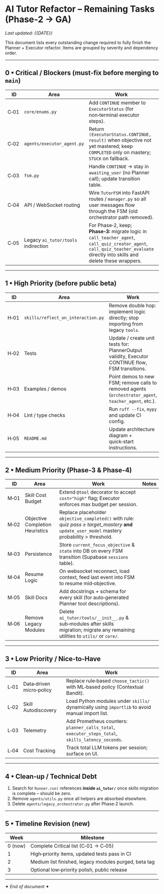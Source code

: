 # AI Tutor Refactor – Remaining Tasks (Phase‑2 → GA)

_Last updated: {{DATE}}_

This document lists every outstanding change required to fully finish the Planner + Executor refactor.  Items are grouped by severity and dependency order.

---

## 0 ▪ Critical / Blockers (must‑fix before merging to `main`)

| ID | Area | Work | Owner |
|----|------|------|-------|
| C‑01 | `core/enums.py` | Add `CONTINUE` member to `ExecutorStatus` (for non‑terminal executor steps). |  |
| C‑02 | `agents/executor_agent.py` | Return `(ExecutorStatus.CONTINUE, result)` when objective not yet mastered; keep `COMPLETED` only on mastery; `STUCK` on fallback. |  |
| C‑03 | `fsm.py` | Handle `CONTINUE` → stay in `awaiting_user` (no Planner call); update transition table. |  |
| C‑04 | API / WebSocket routing | Wire `TutorFSM` into FastAPI routes / `manager.py` so all user messages flow through the FSM (old orchestrator path removed). |  |
| C‑05 | Legacy `ai_tutor/tools` indirection | For Phase‑2, keep; **Phase‑3:** migrate logic in `call_teacher_agent`, `call_quiz_creator_agent`, `call_quiz_teacher_evaluate` directly into skills and delete these wrappers. |  |

---

## 1 ▪ High Priority (before public beta)

| ID | Area | Work | Notes |
|----|------|------|-------|
| H‑01 | `skills/reflect_on_interaction.py` | Remove double hop: implement logic directly; stop importing from legacy `tools`. |  |
| H‑02 | Tests | Update / create unit tests for: PlannerOutput validity, Executor CONTINUE flow, FSM transitions. | Use pytest‑asyncio. |
| H‑03 | Examples / demos | Point demos to new FSM; remove calls to removed agents (`orchestrator_agent`, `teacher_agent`, etc.). |  |
| H‑04 | Lint / type checks | Run `ruff --fix`, `mypy` and update CI config. |  |
| H‑05 | `README.md` | Update architecture diagram + quick‑start instructions. |  |

---

## 2 ▪ Medium Priority (Phase‑3 & Phase‑4)

| ID | Area | Work | Notes |
|----|------|------|-------|
| M‑01 | Skill Cost Budget | Extend `@tool` decorator to accept `cost="high"` flag; Executor enforces max budget per session. |  |
| M‑02 | Objective Completion Heuristics | Replace placeholder `objective_completed()` with rule: _quiz pass ≥ target_mastery_ **and** `update_user_model` mastery probability > threshold. |  |
| M‑03 | Persistence | Store `current_focus_objective` & `state` into DB on every FSM transition (Supabase `sessions` table). |  |
| M‑04 | Resume Logic | On websocket reconnect, load context, feed last event into FSM to resume mid‑objective. |  |
| M‑05 | Skill Docs | Add docstrings + schema for every skill (for auto‑generated Planner tool descriptions). |  |
| M‑06 | Remove Legacy Modules | Delete `ai_tutor/tools/__init__.py` & sub‑modules after skills migration; migrate any remaining utilities to `utils/` or `core/`. |  |

---

## 3 ▪ Low Priority / Nice‑to‑Have

| ID | Area | Work |
|----|------|------|
| L‑01 | Data‑driven micro‑policy | Replace rule‑based `choose_tactic()` with ML‑based policy (Contextual Bandit). |
| L‑02 | Skill Autodiscovery | Load Python modules under `skills/` dynamically using `importlib` to avoid manual import list. |
| L‑03 | Telemetry | Add Prometheus counters: `planner_calls_total`, `executor_steps_total`, `skills_latency_seconds`. |
| L‑04 | Cost Tracking | Track total LLM tokens per session; surface on UI. |

---

## 4 ▪ Clean‑up / Technical Debt

1. Search for `Runner.run(` references **inside `ai_tutor/`** once skills migration is complete – should be zero.  
2. Remove `agents/utils.py` once all helpers are absorbed elsewhere.  
3. Delete `agents/legacy_orchestrator.py` after Phase‑2 launch.

---

## 5 ▪ Timeline Revision (new)

| Week | Milestone |
|------|-----------|
| 0 (now) | Complete Critical list (C‑01 → C‑05) |
| 1 | High‑priority items, updated tests pass in CI |
| 2 | Medium list finished, legacy modules purged, beta tag |
| 3 | Optional low‑priority polish, public release |

---

✦ _End of document_ ✦ 